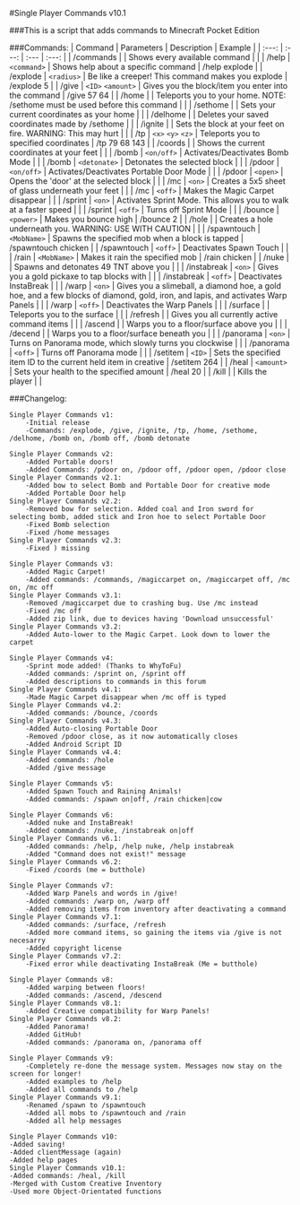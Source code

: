 #Single Player Commands v10.1

###This is a script that adds commands to Minecraft Pocket Edition

###Commands:
| Command | Parameters | Description | Example |
| :---: | :---: | :--- | :---: |
| /commands | | Shows every available command | |
| /help | `<command>` | Shows help about a specific command | /help explode |
| /explode | `<radius>` | Be like a creeper! This command makes you explode | /explode 5 |
| /give | `<ID>` `<amount>` | Gives you the block/item you enter into the command | /give 57 64 |
| /home | | Teleports you to your home. NOTE: /sethome must be used before this command | |
| /sethome | | Sets your current coordinates as your home | |
| /delhome | | Deletes your saved coordinates made by /sethome | |
| /ignite | | Sets the block at your feet on fire. WARNING: This may hurt | |
| /tp | `<x>` `<y>` `<z>` | Teleports you to specified coordinates | /tp 79 68 143 |
| /coords | | Shows the current coordinates at your feet | |
| /bomb | `<on/off>` | Activates/Deactivates Bomb Mode | |
| /bomb | `<detonate>` | Detonates the selected block | |
| /pdoor | `<on/off>` | Activates/Deactivates Portable Door Mode | |
| /pdoor | `<open>` | Opens the 'door' at the selected block | |
| /mc | `<on>` | Creates a 5x5 sheet of glass underneath your feet | |
| /mc | `<off>` | Makes the Magic Carpet disappear | |
| /sprint | `<on>` | Activates Sprint Mode. This allows you to walk at a faster speed | |
| /sprint | `<off>` | Turns off Sprint Mode | |
| /bounce | `<power>` | Makes you bounce high | /bounce 2 |
| /hole | | Creates a hole underneath you. WARNING: USE WITH CAUTION | |
| /spawntouch | `<MobName>` | Spawns the specified mob when a block is tapped | /spawntouch chicken |
| /spawntouch | `<off>` | Deactivates Spawn Touch | |
| /rain | `<MobName>` | Makes it rain the specified mob | /rain chicken |
| /nuke | | Spawns and detonates 49 TNT above you | |
| /instabreak | `<on>` | Gives you a gold pickaxe to tap blocks with | |
| /instabreak | `<off>` | Deactivates InstaBreak | |
| /warp | `<on>` | Gives you a slimeball, a diamond hoe, a gold hoe, and a few blocks of diamond, gold, iron, and lapis, and activates Warp Panels | |
| /warp | `<off>` | Deactivates the Warp Panels | |
| /surface | | Teleports you to the surface | |
| /refresh | | Gives you all currently active command items | |
| /ascend | | Warps you to a floor/surface above you | |
| /decend | | Warps you to a floor/surface beneath you | |
| /panorama | `<on>` | Turns on Panorama mode, which slowly turns you clockwise | |
| /panorama | `<off>` | Turns off Panorama mode | |
| /setitem | `<ID>` | Sets the specified item ID to the current held item in creative | /setitem 264 |
| /heal | `<amount>` | Sets your health to the specified amount | /heal 20 |
| /kill | | Kills the player | |

###Changelog:

```
Single Player Commands v1:
	-Initial release
	-Commands: /explode, /give, /ignite, /tp, /home, /sethome, /delhome, /bomb on, /bomb off, /bomb detonate

Single Player Commands v2:
	-Added Portable doors!
	-Added Commands: /pdoor on, /pdoor off, /pdoor open, /pdoor close
Single Player Commands v2.1:
	-Added bow to select Bomb and Portable Door for creative mode
	-Added Portable Door help
Single Player Commands v2.2:
	-Removed bow for selection. Added coal and Iron sword for selecting bomb, added stick and Iron hoe to select Portable Door
	-Fixed Bomb selection
	-Fixed /home messages
Single Player Commands v2.3:
	-Fixed ) missing

Single Player Commands v3:
	-Added Magic Carpet!
	-Added commands: /commands, /magiccarpet on, /magiccarpet off, /mc on, /mc off
Single Player Commands v3.1:
	-Removed /magiccarpet due to crashing bug. Use /mc instead
	-Fixed /mc off
	-Added zip link, due to devices having 'Download unsuccessful'
Single Player Commands v3.2:
	-Added Auto-lower to the Magic Carpet. Look down to lower the carpet

Single Player Commands v4:
	-Sprint mode added! (Thanks to WhyToFu)
	-Added commands: /sprint on, /sprint off
	-Added descriptions to commands in this forum
Single Player Commands v4.1:
	-Made Magic Carpet disappear when /mc off is typed
Single Player Commands v4.2:
	-Added commands: /bounce, /coords
Single Player Commands v4.3:
	-Added Auto-closing Portable Door
	-Removed /pdoor close, as it now automatically closes
	-Added Android Script ID
Single Player Commands v4.4:
	-Added commands: /hole
	-Added /give message

Single Player Commands v5:
	-Added Spawn Touch and Raining Animals!
	-Added commands: /spawn on|off, /rain chicken|cow

Single Player Commands v6:
	-Added nuke and InstaBreak!
	-Added commands: /nuke, /instabreak on|off
Single Player Commands v6.1:
	-Added commands: /help, /help nuke, /help instabreak
	-Added "Command does not exist!" message
Single Player Commands v6.2:
	-Fixed /coords (me = butthole)

Single Player Commands v7:
	-Added Warp Panels and words in /give!
	-Added commands: /warp on, /warp off
	-Added removing items from inventory after deactivating a command
Single Player Commands v7.1:
	-Added commands: /surface, /refresh
	-Added more command items, so gaining the items via /give is not necesarry
	-Added copyright license
Single Player Commands v7.2:
	-Fixed error while deactivating InstaBreak (Me = butthole)

Single Player Commands v8:
	-Added warping between floors!
	-Added commands: /ascend, /descend
Single Player Commands v8.1:
	-Added Creative compatibility for Warp Panels!
Single Player Commands v8.2:
	-Added Panorama!
	-Added GitHub!
	-Added commands: /panorama on, /panorama off

Single Player Commands v9:
	-Completely re-done the message system. Messages now stay on the screen for longer!
	-Added examples to /help
	-Added all commands to /help
Single Player Commands v9.1:
	-Renamed /spawn to /spawntouch
	-Added all mobs to /spawntouch and /rain
	-Added all help messages

Single Player Commands v10:
-Added saving!
-Added clientMessage (again)
-Added help pages
Single Player Commands v10.1:
-Added commands: /heal, /kill
-Merged with Custom Creative Inventory
-Used more Object-Orientated functions
```
